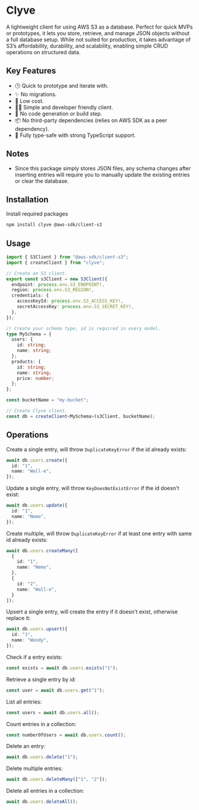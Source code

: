 # Clyve
A lightweight client for using AWS S3 as a database. Perfect for quick MVPs or prototypes, it lets you store, retrieve, and manage JSON objects without a full database setup. While not suited for production, it takes advantage of S3’s affordability, durability, and scalability, enabling simple CRUD operations on structured data.

## Key Features
- 🕒 Quick to prototype and iterate with.
- ✨ No migrations.
- 💸 Low cost.
- 👨‍💻 Simple and developer friendly client.
- 📠 No code generation or build step.
- 📦 No third-party dependencies (relies on AWS SDK as a peer dependency).
- 🔐 Fully type-safe with strong TypeScript support.

## Notes
- Since this package simply stores JSON files, any schema changes after inserting entries will require you to manually update the existing entries or clear the database.

## Installation
Install required packages
```bash
npm install clyve @aws-sdk/client-s3
```

## Usage
```typescript
import { S3Client } from "@aws-sdk/client-s3";
import { createClient } from "clyve";

// Create an S3 client.
export const s3Client = new S3Client({
  endpoint: process.env.S3_ENDPOINT!,
  region: process.env.S3_REGION!,
  credentials: {
    accessKeyId: process.env.S3_ACCESS_KEY!,
    secretAccessKey: process.env.S3_SECRET_KEY!,
  },
});

// Create your schema type, id is required in every model.
type MySchema = {
  users: {
    id: string;
    name: string;
  };
  products: {
    id: string;
    name: string;
    price: number;
  };
};

const bucketName = "my-bucket";

// Create Clyve client.
const db = createClient<MySchema>(s3Client, bucketName);
```

## Operations
Create a single entry, will throw `DuplicateKeyError` if the id already exists:
```typescript
await db.users.create({
  id: "1",
  name: "Wall-e",
});
```

Update a single entry, will throw `KeyDoesNotExistError` if the id doesn't exist:
```typescript
await db.users.update({
  id: "1",
  name: "Nemo",
});
```

Create multiple, will throw `DuplicateKeyError` if at least one entry with same id already exists:
```typescript
await db.users.createMany([
  {
    id: "1",
    name: "Nemo",
  },
  {
    id: "2",
    name: "Wall-e",
  }
]);
```

Upsert a single entry, will create the entry if it doesn't exist, otherwise replace it:
```typescript
await db.users.upsert({
  id: "1",
  name: "Woody",
});
```

Check if a entry exists:
```typescript
const exists = await db.users.exists("1");
```

Retrieve a single entry by id:
```typescript
const user = await db.users.get("1");
```

List all entries:
```typescript
const users = await db.users.all();
```

Count entries in a collection:
```typescript
const numberOfUsers = await db.users.count();
```

Delete an entry:
```typescript
await db.users.delete("1");
```

Delete multiple entries:
```typescript
await db.users.deleteMany(["1", "2"]);
```

Delete all entries in a collection:
```typescript
await db.users.deleteAll();
```
